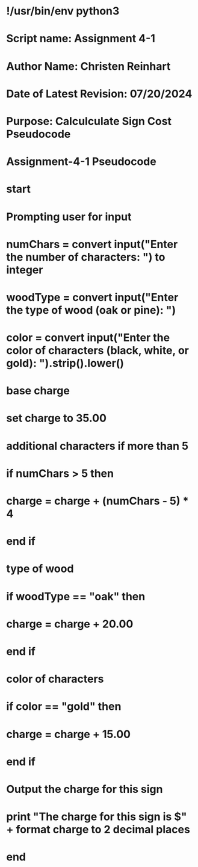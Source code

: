 # !/usr/bin/env python3

# Script name: Assignment 4-1
# Author Name: Christen Reinhart
# Date of Latest Revision: 07/20/2024
# Purpose: Calculculate Sign Cost Pseudocode

# Assignment-4-1 Pseudocode

# start

# Prompting user for input
# numChars = convert input("Enter the number of characters: ") to integer
# woodType = convert input("Enter the type of wood (oak or pine): ")
# color = convert input("Enter the color of characters (black, white, or gold): ").strip().lower()

# base charge
# set charge to 35.00

# additional characters if more than 5
# if numChars > 5 then
# charge = charge + (numChars - 5) * 4
# end if

# type of wood
# if woodType == "oak" then
# charge = charge + 20.00
# end if

# color of characters
# if color == "gold" then
# charge = charge + 15.00
# end if

# Output the charge for this sign
# print "The charge for this sign is $" + format charge to 2 decimal places

# end

